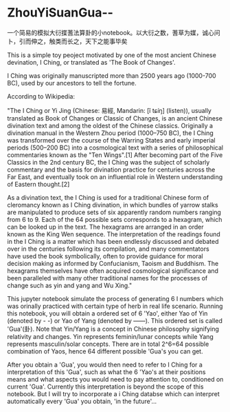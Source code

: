 # ZhouYiSuanGua--
一个简易的模拟大衍揲蓍法算卦的小notebook。以大衍之数，蓍草为媒，诚心问卜，引而伸之，触类而长之，天下之能事毕矣

This is a simple toy peoject motivated by one of the most ancient Chinese devination, I Ching, or translated as 'The Book of Changes'.

I Ching was originally  manuscripted more than 2500 years ago (1000-700 BC), used by our ancestors to tell the fortune. 

According to Wikipedia: 

"The I Ching or Yi Jing (Chinese: 易經, Mandarin: [î tɕíŋ] (listen)), usually translated as Book of Changes or Classic of Changes, is an ancient Chinese divination text and among the oldest of the Chinese classics. Originally a divination manual in the Western Zhou period (1000–750 BC), the I Ching was transformed over the course of the Warring States and early imperial periods (500–200 BC) into a cosmological text with a series of philosophical commentaries known as the "Ten Wings".[1] After becoming part of the Five Classics in the 2nd century BC, the I Ching was the subject of scholarly commentary and the basis for divination practice for centuries across the Far East, and eventually took on an influential role in Western understanding of Eastern thought.[2]

As a divination text, the I Ching is used for a traditional Chinese form of cleromancy known as I Ching divination, in which bundles of yarrow stalks are manipulated to produce sets of six apparently random numbers ranging from 6 to 9. Each of the 64 possible sets corresponds to a hexagram, which can be looked up in the text. The hexagrams are arranged in an order known as the King Wen sequence. The interpretation of the readings found in the I Ching is a matter which has been endlessly discussed and debated over in the centuries following its compilation, and many commentators have used the book symbolically, often to provide guidance for moral decision making as informed by Confucianism, Taoism and Buddhism. The hexagrams themselves have often acquired cosmological significance and been paralleled with many other traditional names for the processes of change such as yin and yang and Wu Xing."

This jupyter notebook simulate the process of generating 6 I numbers which was orinally practiced with certain type of herb in real life scenario. Running this notebook, you will obtain a ordered set of 6 'Yao', either Yao of Yin (denoted by - -) or Yao of Yang (denoted by ——). This ordered set is called 'Gua'(卦). Note that Yin/Yang is a concept in Chinese philosophy signifying relativity and changes. Yin represents feminin/lunar concepts while Yang represents masculin/solar concepts. There are in total 2^6=64 possible combination of Yaos, hence 64 different possible 'Gua's you can get.

After you obtain a 'Gua', you would then need to refer to I Ching for a interpretation of this 'Gua', such as what the 6 'Yao's at their positions means and what aspects you would need to pay attention to, conditioned on current 'Gua'. Currently this interpretation is beyond the scope of this notebook. But I will try to incorporate a i Ching databse which can interpret automatically every 'Gua' you obtain, 'in the future'...
